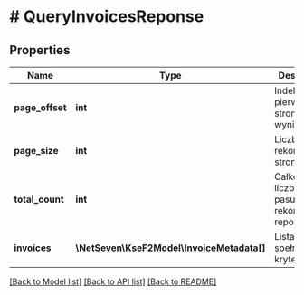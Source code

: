 # # QueryInvoicesReponse

## Properties

Name | Type | Description | Notes
------------ | ------------- | ------------- | -------------
**page_offset** | **int** | Indeks pierwszej strony wyników. |
**page_size** | **int** | Liczba rekordów na stronie. |
**total_count** | **int** | Całkowita liczba pasujących rekordów w repozytorium. |
**invoices** | [**\NetSeven\KseF2Model\InvoiceMetadata[]**](InvoiceMetadata.md) | Lista faktur spełniających kryteria. |

[[Back to Model list]](../../README.md#models) [[Back to API list]](../../README.md#endpoints) [[Back to README]](../../README.md)
